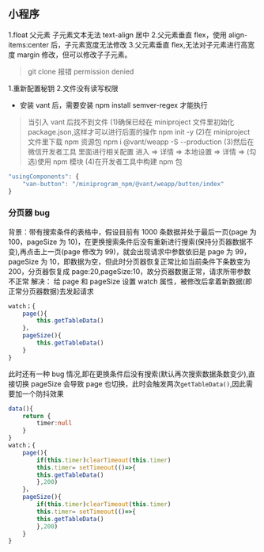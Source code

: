 <!--
 * @Author: error: git config user.name && git config user.email & please set dead value or install git
 * @Date: 2022-04-25 22:25:01
 * @LastEditors: error: git config user.name && git config user.email & please set dead value or install git
 * @LastEditTime: 2023-01-04 22:53:19
 * @FilePath: \webStudy\project\bug.md
 * @Description: 这是默认设置,请设置`customMade`, 打开koroFileHeader查看配置 进行设置: https://github.com/OBKoro1/koro1FileHeader/wiki/%E9%85%8D%E7%BD%AE
-->

## 小程序

1.float 父元素 子元素文本无法 text-align 居中 2.父元素垂直 flex，使用 align-items:center 后，子元素宽度无法修改 3.父元素垂直 flex,无法对子元素进行高宽度 margin 修改，但可以修改子子元素。

> git clone 报错 permission denied

1.重新配置秘钥 2.文件没有读写权限

- 安装 vant 后，需要安装 npm install semver-regex 才能执行

> 当引入 vant 后找不到文件
> (1)确保已经在 miniproject 文件里初始化 package.json,这样才可以进行后面的操作
> npm init -y
> (2)在 miniproject 文件里下载 npm 资源包
> npm i @vant/weapp -S --production
> (3)然后在 微信开发者工具 里面进行相关配置
> 进入 => 详情 => 本地设置 => 详情 => (勾选)使用 npm 模块
> (4)在开发者工具中构建 npm 包

```ts
"usingComponents": {
    "van-button": "/miniprogram_npm/@vant/weapp/button/index"
}
```

### 分页器 bug

背景：带有搜索条件的表格中，假设目前有 1000 条数据并处于最后一页(page 为 100，pageSize 为 10)，在更换搜索条件后没有重新进行搜索(保持分页器数据不变),再点击上一页(page 修改为 99)，就会出现请求中参数依旧是 page 为 99，pageSize 为 10，即数据为空，但此时分页器恢复正常比如当前条件下条数变为 200，分页器恢复成 page:20,pageSize:10，故分页器数据正常，请求所带参数不正常
解决：
给 page 和 pageSize 设置 watch 属性，被修改后拿着新数据(即正常分页器数据)去发起请求

```ts
watch；{
    page(){
        this.getTableData()
    }，
    pageSize(){
        this.getTableData()
    }
}
```

此时还有一种 bug 情况,即在更换条件后没有搜索(默认再次搜索数据条数变少),直接切换 pageSize 会导致 page 也切换，此时会触发两次`getTableData()`,因此需要加一个防抖效果

```ts
data(){
    return {
        timer:null
    }
}
watch；{
    page(){
        if(this.timer)clearTimeout(this.timer)
        this.timer= setTimeout(()=>{
        this.getTableData()
        },200)
    }，
    pageSize(){
        if(this.timer)clearTimeout(this.timer)
        this.timer= setTimeout(()=>{
        this.getTableData()
        },200)
    }
}
```
